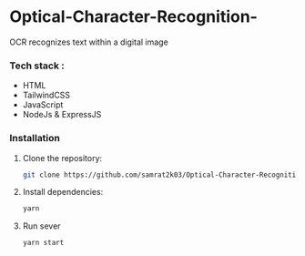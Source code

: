 # Optical-Character-Recognition-

OCR recognizes text within a digital image

### Tech stack :
- HTML
- TailwindCSS
- JavaScript
- NodeJs & ExpressJS


### Installation

1. Clone the repository:

   ```bash
   git clone https://github.com/samrat2k03/Optical-Character-Recognition-.git
   ```
2. Install dependencies:
   ```bash
   yarn
   ```
3. Run sever
   ```bash
   yarn start
   ```

